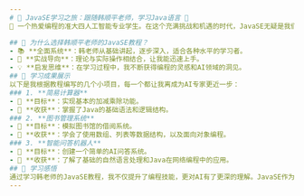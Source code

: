 ```yaml
---
# 🌟 JavaSE学习之旅：跟随韩顺平老师，学习Java语言 🌟
👋 一个热爱编程的准大四人工智能专业学生。在这个充满挑战和机遇的时代，JavaSE无疑是我们的基石。今天，我要和大家分享我学习韩顺平老师JavaSE视频教程的心得和成果。

## 🚀 为什么选择韩顺平老师的JavaSE教程？
- 📚 **全面系统**：韩老师从基础讲起，逐步深入，适合各种水平的学习者。
- 🧠 **实战导向**：理论与实际操作相结合，让我能迅速上手。
- 💡 **启发思维**：在学习过程中，我不断获得编程的灵感和AI领域的洞见。
## 📝 学习成果展示
以下是我根据教程编写的几个小项目，每一个都让我离成为AI专家更近一步：
### 1. **简易计算器**
- 🎯 **目标**：实现基本的加减乘除功能。
- 🌈 **收获**：掌握了Java的基础语法和逻辑结构。
### 2. **图书管理系统**
- 🎯 **目标**：模拟图书馆的借阅系统。
- 🌈 **收获**：学会了使用数组、列表等数据结构，以及面向对象编程。
### 3. **智能问答机器人**
- 🎯 **目标**：创建一个简单的AI问答系统。
- 🌈 **收获**：了解了基础的自然语言处理和Java在网络编程中的应用。
## 🌈 学习感悟
通过学习韩老师的JavaSE教程，我不仅提升了编程技能，更对AI有了更深的理解。JavaSE作为一门基础语言，对于AI领域的探索有着不可或缺的作用。我相信，只要我们不断学习，就能在AI的道路上越走越远。
---
```


